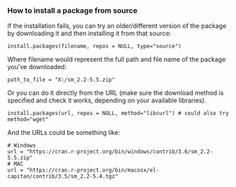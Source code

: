
### How to install a package from source 
If the installation fails, you can try an older/different version of the package by downloading it and then installing it from that source:
```
install.packages(filename, repos = NULL, type="source")
```
Where filename would represent the full path and file name of the package you've downloaded: 
```
path_to_file = "X:/sm_2.2-5.5.zip"
```

Or you can do it directly from the URL (make sure the download method is specified and check it works, depending on your available libraries). 
```
install.packages(url, repos = NULL, method="libcurl") # could also try method="wget"
```
And the URLs could be something like:
```
# Windows
url = "https://cran.r-project.org/bin/windows/contrib/3.6/sm_2.2-5.5.zip" 
# MAC
url = "https://cran.r-project.org/bin/macosx/el-capitan/contrib/3.5/sm_2.2-5.4.tgz"
```

